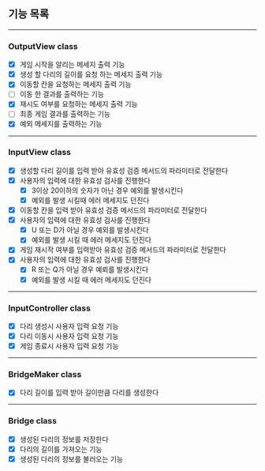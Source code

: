 ## 기능 목록

---

### OutputView class

- [x] 게임 시작을 알리는 메세지 출력 기능
- [x] 생성 할 다리의 길이를 요청 하는 메세지 출력 기능
- [x] 이동할 칸을 요청하는 메세지 출력 기능
- [ ] 이동 한 결과를 출력하는 기능
- [x] 재시도 여부를 요청하는 메세지 출력 기능
- [ ] 최종 게임 결과를 출력하는 기능
- [x] 예외 메세지를 출력하는 기능

---

### InputView class 

- [x] 생성할 다리 길이를 입력 받아 유효성 검증 메서드의 파라미터로 전달한다
- [x] 사용자의 입력에 대한 유효성 검사를 진행한다 
  - [x] 3이상 20이하의 숫자가 아닌 경우 예외를 발생시킨다
  - [x] 예외를 발생 시킬때 에러 메세지도 던진다
- [x] 이동할 칸을 입력 받아 유효성 검증 메서드의 파라미터로 전달한다
- [x] 사용자의 입력에 대한 유효성 검사를 진행한다
  - [x] U 또는 D가 아닐 경우 예외를 발생시킨다
  - [x] 예외를 발생 시킬 때 에러 메세지도 던진다
- [x] 게임 재시작 여부를 입력받아 유효성 검증 메서드의 파라미터로 전달한다
- [x] 사용자의 입력에 대한 유효성 검사를 진행한다
  - [x] R 또는 Q가 아닐 경우 예뢰를 발생시킨다
  - [x]  예외를 발생 시킬 때 에러 메세지도 던진다

---

### InputController class

- [x] 다리 생성시 사용자 입력 요청 기능
- [x] 다리 이동시 사용자 입력 요청 기능
- [x] 게임 종료시 사용자 입력 요청 기능

---

### BridgeMaker class

- [x] 다리 길이를 입력 받아 길이만큼 다리를 생성한다

---

### Bridge class

- [x] 생성된 다리의 정보를 저장한다
- [x] 다리의 길이를 가져오는 기능
- [x] 생성된 다리의 정보를 불러오는 기능